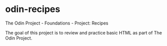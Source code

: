 # odin-recipes
The Odin Project - Foundations - Project: Recipes

The goal of this project is to review and practice basic HTML as part of The Odin Project.
